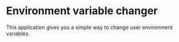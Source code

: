 Environment variable changer
=======================================
This application gives you a simple way to change user environment variables.

